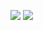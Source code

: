 ![](https://github.com/TheArctesian/github-stats/blob/master/generated/overview.svg)
![](https://github.com/TheArctesian/github-stats/blob/master/generated/languages.svg)
